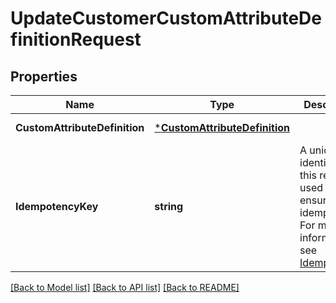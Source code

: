 # UpdateCustomerCustomAttributeDefinitionRequest

## Properties

 Name                          | Type                                                           | Description                                                                                                                                                                                  | Notes                        
-------------------------------|----------------------------------------------------------------|----------------------------------------------------------------------------------------------------------------------------------------------------------------------------------------------|------------------------------
 **CustomAttributeDefinition** | [***CustomAttributeDefinition**](CustomAttributeDefinition.md) |                                                                                                                                                                                              | [default to null]            
 **IdempotencyKey**            | **string**                                                     | A unique identifier for this request, used to ensure idempotency. For more information, see [Idempotency](https://developer.squareup.com/docs/build-basics/common-api-patterns/idempotency). | [optional] [default to null] 

[[Back to Model list]](../README.md#documentation-for-models) [[Back to API list]](../README.md#documentation-for-api-endpoints) [[Back to README]](../README.md)

